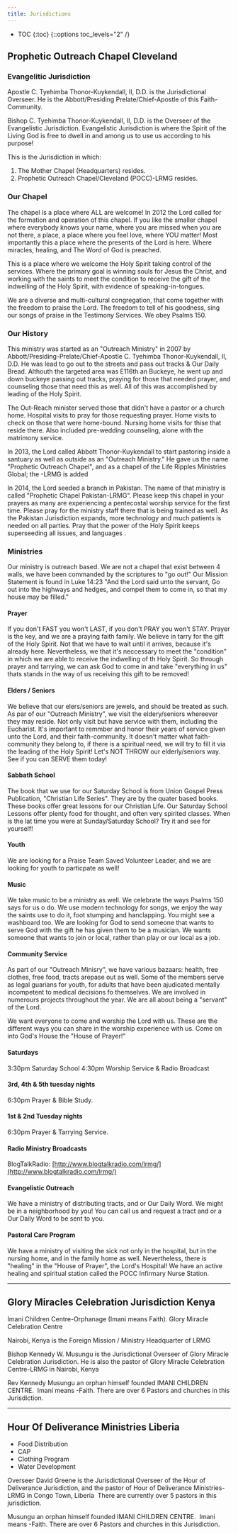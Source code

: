 ```yaml
---
title: Jurisdictions
---
```


* TOC
{:toc}
{::options toc_levels="2" /}

## Prophetic Outreach Chapel Cleveland

### Evangelitic Jurisdiction
Apostle C. Tyehimba Thonor-Kuykendall, II, D.D. is the Jurisdictional Overseer. He is the Abbott/Presiding Prelate/Chief-Apostle of this Faith-Community.

Bishop C. Tyehimba Thonor-Kuykendall, II, D.D. is the Overseer of the Evangelistic Jurisdiction. Evangelistic Jurisdiction is where the Spirit of the Living God is free to dwell in and among us to use us according to his purpose!

This is the Jurisdiction in which:
1. The Mother Chapel (Headquarters) resides.
2. Prophetic Outreach Chapel/Cleveland (POCC)-LRMG resides.

### Our Chapel
The chapel is a place where ALL are welcome! In 2012 the Lord called for the formation and operation of this chapel. If you like the smaller chapel where everybody knows your name, where you are missed when you are not there, a place, a place where you feel love, where YOU matter! Most importantly this a place where the presents of the Lord is here. Where miracles, healing, and The Word of God is preached.

This is a place where we welcome the Holy Spirit taking control of the services. Where the primary goal is winning souls for Jesus the Christ, and working with the saints to meet the condition to receive the gift of the indwelling of the Holy Spirit, with evidence of speaking-in-tongues.

We are a diverse and multi-cultural congregation, that come together with the freedom to praise the Lord. The freedom to tell of his goodness, sing our songs of praise in the Testimony Services. We obey Psalms 150.

### Our History
This ministry was started as an "Outreach Ministry" in 2007 by Abbott/Presiding-Prelate/Chief-Apostle C. Tyehimba Thonor-Kuykendall, II, D.D. He was lead to go out to the streets and pass out tracks & Our Daily Bread. Althouth the targeted area was E116th an Buckeye, he went up and down buckeye passing out tracks, praying for those that needed prayer, and counseling those that need this as well. All of this was accomplished by leading of the Holy Spirit.

The Out-Reach minister served those that didn't have a pastor or a church home. Hospital visits to pray for those requesting prayer. Home visits to check on those that were home-bound. Nursing home visits for thise that reside there. Also included pre-wedding counseling, alone with the matrimony service.

In 2013, the Lord called Abbott Thonor-Kuykendall to start pastoring inside a santuary as well as outside as an "Outreach Ministry." He gave us the name "Prophetic Outreach Chapel", and as a chapel of the Life Ripples Ministries Global; the -LRMG is added

In 2014, the Lord seeded a branch in Pakistan. The name of that ministry is called "Prophetic Chapel Pakistan-LRMG". Please keep this chapel in your prayers as many are experiencing a pentecostal worship service for the first time. Please pray for the ministry staff there that is being trained as well. As the Pakistan Jurisdiction expands, more technology and much patients is needed on all parties. Pray that the power of the Holy Spirit keeps superseeding all issues, and languages .

### Ministries
Our ministry is outreach based. We are not a chapel that exist between 4 walls, we have been commanded by the scriptures to "go out!" Our Mission Statement is found in Luke 14:23  "And the Lord said unto the servant, Go out into the highways and hedges, and compel them to come in, so that my house may be filled."

#### Prayer
If  you don't FAST you won't LAST, if you don't PRAY you won't STAY. Prayer is the key, and we are a praying faith family. We believe in tarry for the gift of the Holy Spirit. Not that we have to wait until it arrives, because it's already here. Nevertheless, we that it's neccessary to meet the "condition" in which we are able to receive the indwelling of th Holy Spirit. So through prayer and tarrying, we can ask God to come in and take "everything in us" thats stands in the way of us receiving this gift to be removed!

####  Elders / Seniors
We believe that our elers/seniors are jewels, and should be treated as such. As par of our "Outreach Ministry", we visit the eldery/seniors whereever they may reside. Not only visit but have service with them, including the Eucharist. It's important to remmber and honor their years of service given unto the Lord, and their faith-community. It doesn't matter what faith-community they belong to, if there is a spiritual need, we will try to fill it via the leading of the Holy Spirit! Let's NOT THROW our elderly/seniors way. See if you can SERVE them today!

#### Sabbath School
The book that we use for our Saturday School is from Union Gospel Press Publication, "Christian Life Series". They are by the quater based books. These books offer great lessons for our Christian Life. Our Saturday School Lessons offer plenty food for thought, and often very spirited classes. When is the lat time you were at Sunday/Saturday School?  Try it and see for yourself!

#### Youth
We are looking for a Praise Team Saved Volunteer Leader, and we are looking for youth to particpate as well!

#### Music
We take music to be a ministry as well. We celebrate the ways Psalms 150 says for us o do. We use modern technology for songs, we enjoy the way the saints use to do it, foot stumping and hanclapping. You might see a washboard too. We are looking for God to send someone that wants to serve God with the gift he has given them to be a musician. We wants someone that wants to join or local, rather than play or our local as a job.

#### Community Service
As part of our "Outreach Minisry", we have various bazaars: health, free clothes, free food, tracts arepase out as well. Some of the members serve as legal guarians for youth, for adults that have been ajudicated mentally incompetent to medical decisions fo themselves. We are involved in numerours projects throughout the year. We are all about being a "servant" of the Lord.

We want everyone to come and worship the Lord with us. These are the different ways you can share in the worship experience with us. Come on into God's House the "House of Prayer!"

#### Saturdays
3:30pm Saturday School
4:30pm Worship Service & Radio Broadcast

#### 3rd, 4th & 5th tuesday nights
6:30pm Prayer & Bible Study.

#### 1st & 2nd Tuesday nights
6:30pm Prayer & Tarrying Service.

#### Radio Ministry Broadcasts
BlogTalkRadio: [http://www.blogtalkradio.com/lrmg/](http://www.blogtalkradio.com/lrmg/)

#### Evangelistic Outreach
We have a ministry of distributing tracts, and or Our Daily Word. We might be in a neighborhood by you! You can call us and request a tract and or a Our Daily Word to be sent to you.

#### Pastoral Care Program
We have a ministry  of visiting the sick not only in the hospital, but in the nursing home, and in the family home as well. Nevertheless, there is "healing" in the "House of Prayer", the Lord's Hospital! We have an active healing and spiritual station called the POCC Infirmary Nurse Station.

<hr>

## Glory Miracles Celebration Jurisdiction Kenya
Imani Children Centre-Orphanage (Imani means Faith).
Glory Miracle Celebration Centre

Nairobi, Kenya is the Foreign Mission / Ministry Headquarter of LRMG

Bishop Kennedy W. Musungu is the Jurisdictional Overseer of Glory Miracle Celebration Jurisdiction. He is also the pastor of Glory Miracle Celebration Centre-LRMG in Nairobi, Kenya

Rev Kennedy Musungu an orphan himself founded IMANI CHILDREN CENTRE.  Imani means -Faith. There are over 6 Pastors and churches in this Jurisdiction.

<hr>

## Hour Of Deliverance Ministries	Liberia
* Food Distribution
* CAP
* Clothing Program
* Water Development

Overseer David Greene is the Jurisdictional Overseer of the Hour of Deliverance Jurisdiction, and the pastor of Hour of Deliverance Ministries-LRMG in Congo Town, Liberia  There are currently over 5 pastors in this jurisdiction.

Musungu an orphan himself founded IMANI CHILDREN CENTRE.  Imani means -Faith. There are over 6 Pastors and churches in this Jurisdiction.
